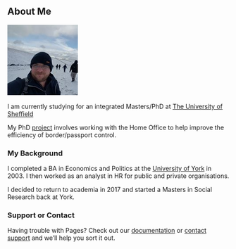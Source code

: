 ## About Me

![Me at Castleton](BenGardner_Castleton.jpg)

I am currently studying for an integrated Masters/PhD at [The University of Sheffield](https://www.sheffield.ac.uk/)

My PhD [project](projects.md) involves working with the Home Office to help improve the efficiency of border/passport control. 

### My Background

I completed a BA in Economics and Politics at the [University of York](https://www.york.ac.uk/) in 2003. I then worked as an analyst in HR for public and private organisations. 

I decided to return to academia in 2017 and started a Masters in Social Research back at York.

### Support or Contact

Having trouble with Pages? Check out our [documentation](https://help.github.com/categories/github-pages-basics/) or [contact support](https://github.com/contact) and we’ll help you sort it out.
